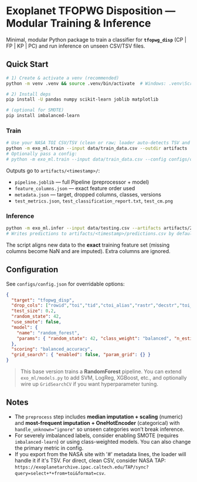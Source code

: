 
# Exoplanet TFOPWG Disposition — Modular Training & Inference

Minimal, modular Python package to train a classifier for **`tfopwg_disp`** (CP | FP | KP | PC) and run inference on unseen CSV/TSV files.

## Quick Start

```bash
# 1) Create & activate a venv (recommended)
python -m venv .venv && source .venv/bin/activate  # Windows: .venv\Scripts\activate

# 2) Install deps
pip install -U pandas numpy scikit-learn joblib matplotlib

# (optional for SMOTE)
pip install imbalanced-learn
```

### Train

```bash
# Use your NASA TOI CSV/TSV (clean or raw; loader auto-detects TSV and ignores '#' comments)
python -m exo_ml.train --input data/train_data.csv --outdir artifacts
# Optionally pass a config:
# python -m exo_ml.train --input data/train_data.csv --config configs/config.json --outdir artifacts
```

Outputs go to `artifacts/<timestamp>/`:
- `pipeline.joblib` — full Pipeline (preprocessor + model)
- `feature_columns.json` — exact feature order used
- `metadata.json` — target, dropped columns, classes, versions
- `test_metrics.json`, `test_classification_report.txt`, `test_cm.png`

### Inference

```bash
python -m exo_ml.infer --input data/testing.csv --artifacts artifacts/20250101_123456 --with-proba
# Writes predictions to artifacts/<timestamp>/predictions.csv by default; or use --output path.csv
```

The script aligns new data to the **exact** training feature set (missing columns become NaN and are imputed). Extra columns are ignored.

## Configuration

See `configs/config.json` for overridable options:
```json
{
  "target": "tfopwg_disp",
  "drop_cols": ["rowid","toi","tid","ctoi_alias","rastr","decstr","toi_created","rowupdate"],
  "test_size": 0.2,
  "random_state": 42,
  "use_smote": false,
  "model": {
    "name": "random_forest",
    "params": { "random_state": 42, "class_weight": "balanced", "n_estimators": 200 }
  },
  "scoring": "balanced_accuracy",
  "grid_search": { "enabled": false, "param_grid": {} }
}
```

> This base version trains a **RandomForest** pipeline. You can extend `exo_ml/models.py` to add SVM, LogReg, XGBoost, etc., and optionally wire up `GridSearchCV` if you want hyperparameter tuning.

## Notes

- The `preprocess` step includes **median imputation + scaling** (numeric) and **most-frequent imputation + OneHotEncoder** (categorical) with `handle_unknown="ignore"` so unseen categories won’t break inference.
- For severely imbalanced labels, consider enabling SMOTE (requires `imbalanced-learn`) or using class-weighted models. You can also change the primary metric in config.
- If you export from the NASA site with '#' metadata lines, the loader will handle it if it's TSV. For direct, clean CSV, consider NASA TAP: `https://exoplanetarchive.ipac.caltech.edu/TAP/sync?query=select+*+from+toi&format=csv`.
```

